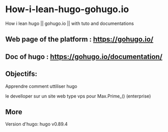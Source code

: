 # How-i-lean-hugo-gohugo.io
How i lean hugo || gohugo.io || with tuto and documentations

## Web page of the platform : https://gohugo.io/

## Doc of hugo : https://gohugo.io/documentation/

## Objectifs: 

Apprendre comment uttiliser hugo

le develloper sur un site web type vps pour Max.Prime_() (enterprise)



## More
Version d'hugo: hugo v0.89.4
